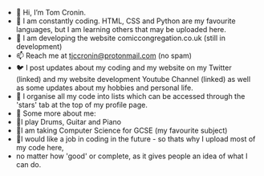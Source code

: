 - 👋 Hi, I’m Tom Cronin.
- 👀 I am constantly coding. HTML, CSS and Python are my favourite languages, but I am learning others that may be uploaded here.
- 🌱 I am developing the website comiccongregation.co.uk (still in development)
- 📫 Reach me at tjccronin@protonmail.com (no spam)
- 🐦 I post updates about my coding and my website on my Twitter (linked) and my website development Youtube Channel (linked) as well as some updates about my hobbies and personal life.
- 📎 I organise all my code into lists which can be accessed through the 'stars' tab at the top of my profile page.
- 💭 Some more about me:
- 💠I play Drums, Guitar and Piano
- 💠I am taking Computer Science for GCSE (my favourite subject)
- 💠I would like a job in coding in the future - so thats why I upload most of my code here,
- no matter how 'good' or complete, as it gives people an idea of what I can do.


